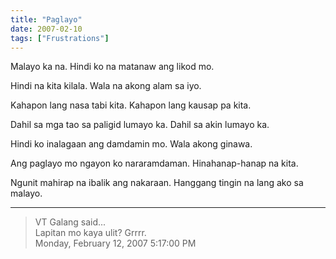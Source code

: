 ```yaml
---
title: "Paglayo"
date: 2007-02-10
tags: ["Frustrations"]
---
```


Malayo ka na. Hindi ko na matanaw ang likod mo.

Hindi na kita kilala. Wala na akong alam sa iyo.

Kahapon lang nasa tabi kita. Kahapon lang kausap pa kita.

Dahil sa mga tao sa paligid lumayo ka. Dahil sa akin lumayo ka.

Hindi ko inalagaan ang damdamin mo. Wala akong ginawa.

Ang paglayo mo ngayon ko nararamdaman. Hinahanap-hanap na kita.

Ngunit mahirap na ibalik ang nakaraan. Hanggang tingin na lang ako sa malayo.

---

> VT Galang said...  
> Lapitan mo kaya ulit? Grrrr.  
> Monday, February 12, 2007 5:17:00 PM 